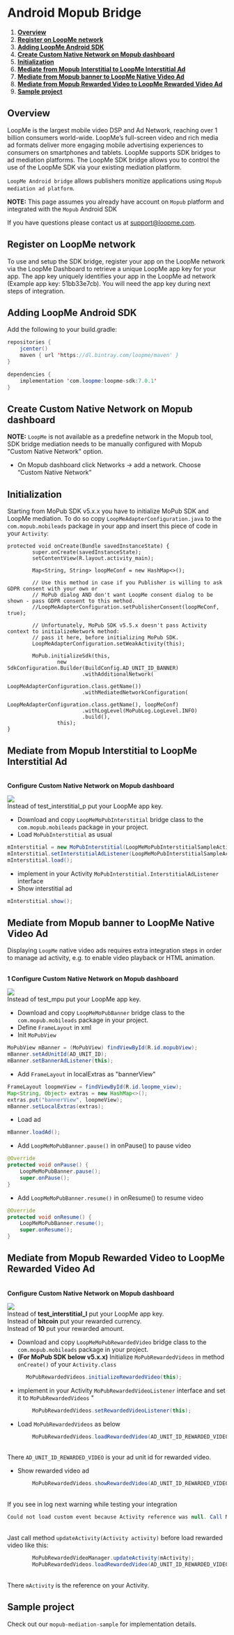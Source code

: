 # Android Mopub Bridge #

1. **[Overview](#overview)**
2. **[Register on LoopMe network](#register-on-loopme-network)**
3. **[Adding LoopMe Android SDK](#adding-loopme-android-sdk)**
4. **[Create Custom Native Network on Mopub dashboard](#create-custom-native-network-on-mopub-dashboard)**
5. **[Initialization](#initialization)**
6. **[Mediate from Mopub Interstitial to LoopMe Interstitial Ad](#mediate-from-mopub-interstitial-to-loopme-interstitial-ad)**
7. **[Mediate from Mopub banner to LoopMe Native Video Ad](#mediate-from-mopub-banner-to-loopme-native-video-ad)**
8. **[Mediate from Mopub Rewarded Video to LoopMe Rewarded Video Ad](#mediate-from-mopub-rewarded-video-to-loopme-rewarded-video-ad)**
9. **[Sample project](#sample-project)**

## Overview ##

LoopMe is the largest mobile video DSP and Ad Network, reaching over 1 billion consumers world-wide. LoopMe’s full-screen video and rich media ad formats deliver more engaging mobile advertising experiences to consumers on smartphones and tablets.
LoopMe supports SDK bridges to ad mediation platforms. The LoopMe SDK bridge allows you to control the use of the LoopMe SDK via your existing mediation platform.

`LoopMe Android bridge` allows publishers monitize applications using `Mopub mediation ad platform`.

<b>NOTE:</b> This page assumes you already have account on `Mopub` platform and integrated with the `Mopub` Android SDK

If you have questions please contact us at support@loopme.com.

## Register on LoopMe network ##

To use and setup the SDK bridge, register your app on the LoopMe network via the LoopMe Dashboard to retrieve a unique LoopMe app key for your app. The app key uniquely identifies your app in the LoopMe ad network (Example app key: 51bb33e7cb). 
You will need the app key during next steps of integration.

## Adding LoopMe Android SDK ##

Add the following to your build.gradle:
```java
repositories {
    jcenter()
    maven { url 'https://dl.bintray.com/loopme/maven' }
}

dependencies {
    implementation 'com.loopme:loopme-sdk:7.0.1'
}
```

## Create Custom Native Network on Mopub dashboard ##

<b>NOTE:</b> `LoopMe` is not available as a predefine network in the Mopub tool, SDK bridge mediation needs to be manually configured with Mopub "Custom Native Network" option.

* On Mopub dashboard click Networks -> add a network. Choose “Custom Native Network”

## Initialization ##

Starting from MoPub SDK v5.x.x you have to initialize MoPub SDK and LoopMe mediation. To do so copy `LoopMeAdapterConfiguration.java` to the `com.mopub.mobileads` package in your app and insert this piece of code in your `Activity`:

```
protected void onCreate(Bundle savedInstanceState) {
        super.onCreate(savedInstanceState);
        setContentView(R.layout.activity_main);

        Map<String, String> loopMeConf = new HashMap<>();

        // Use this method in case if you Publisher is willing to ask GDPR consent with your own or
        // MoPub dialog AND don't want LoopMe consent dialog to be shown - pass GDPR consent to this method.
        //LoopMeAdapterConfiguration.setPublisherConsent(loopMeConf, true);

        // Unfortunately, MoPub SDK v5.5.x doesn't pass Activity context to initializeNetwork method:
        // pass it here, before initializing MoPub SDK.
        LoopMeAdapterConfiguration.setWeakActivity(this);

        MoPub.initializeSdk(this,
                new SdkConfiguration.Builder(BuildConfig.AD_UNIT_ID_BANNER)
                        .withAdditionalNetwork(
                                LoopMeAdapterConfiguration.class.getName())
                        .withMediatedNetworkConfiguration(
                                LoopMeAdapterConfiguration.class.getName(), loopMeConf)
                        .withLogLevel(MoPubLog.LogLevel.INFO)
                        .build(),
                this);
}
```

## Mediate from Mopub Interstitial to LoopMe Interstitial Ad ##

<br><b>Configure Custom Native Network on Mopub dashboard </b>
<p><img src="images/mopub interstitial dashboard.png"  /></a>
<br> Instead of test_interstitial_p put your LoopMe app key.

* Download and copy `LoopMeMoPubInterstitial` bridge class to the `com.mopub.mobileads` package in your project. 
* Load `MoPubInterstitial` as usual
```java
mInterstitial = new MoPubInterstitial(LoopMeMoPubInterstitialSampleActivity.this, AD_UNIT_ID);
mInterstitial.setInterstitialAdListener(LoopMeMoPubInterstitialSampleActivity.this);
mInterstitial.load();
```
* implement in your Activity `MoPubInterstitial.InterstitialAdListener` interface
* Show interstitial ad
```java
mInterstitial.show();
```

## Mediate from Mopub banner to LoopMe Native Video Ad ##

Displaying `LoopMe` native video ads requires extra integration steps in order to manage ad activity, e.g. to enable video playback or HTML animation.

<br><b>1 Configure Custom Native Network on Mopub dashboard </b>
<p><img src="images/mopub banner dashboard.png"  /></a>
<br> Instead of test_mpu put your LoopMe app key.

* Download and copy `LoopMeMoPubBanner` bridge class to the `com.mopub.mobileads` package in your project. 
* Define `FrameLayout` in xml
* Init `MoPubView`
```java
MoPubView mBanner = (MoPubView) findViewById(R.id.mopubView);
mBanner.setAdUnitId(AD_UNIT_ID);
mBanner.setBannerAdListener(this);
```
* Add `FrameLayout` in localExtras as "bannerView"
```java
FrameLayout loopmeView = findViewById(R.id.loopme_view);
Map<String, Object> extras = new HashMap<>();
extras.put("bannerView", loopmeView);
mBanner.setLocalExtras(extras);
```
* Load ad
```java
mBanner.loadAd();
```
* Add `LoopMeMoPubBanner.pause()` in onPause() to pause video
```java
@Override
protected void onPause() {
    LoopMeMoPubBanner.pause();
    super.onPause();
}
```
* Add `LoopMeMoPubBanner.resume()` in onResume() to resume video
```java
@Override
protected void onResume() {
    LoopMeMoPubBanner.resume();
    super.onResume();
}
```

## Mediate from Mopub Rewarded Video to LoopMe Rewarded Video Ad ##
<br><b>Configure Custom Native Network on Mopub dashboard </b>
<p><img src="images/rewarded_dashboard.png"  /></a>
<br> Instead of <b>test_interstitial_l</b> put your LoopMe app key.
<br> Instead of <b>bitcoin</b> put your rewarded currency.
<br> Instead of <b>10</b> put your rewarded amount.

* Download and copy `LoopMeMoPubRewardedVideo` bridge class to the `com.mopub.mobileads` package in your project. 
* **(For MoPub SDK below v5.x.x)** Initialize `MoPubRewardedVideos` in method `onCreate()` of your `Activity.class` 
```java
      MoPubRewardedVideos.initializeRewardedVideo(this);
```
* implement in your Activity `MoPubRewardedVideoListener` interface and set it to `MoPubRewardedVideos` "
```java
        MoPubRewardedVideos.setRewardedVideoListener(this);
```
* Load `MoPubRewardedVideos` as below
```java
        MoPubRewardedVideos.loadRewardedVideo(AD_UNIT_ID_REWARDED_VIDEO);
```
<br> There `AD_UNIT_ID_REWARDED_VIDEO` is your  ad unit id for rewarded video.
* Show rewarded video ad
```java
        MoPubRewardedVideos.showRewardedVideo(AD_UNIT_ID_REWARDED_VIDEO);
```

<br> If you see in log next warning  while testing your integration  
```java
Could not load custom event because Activity reference was null. Call MoPubRewardedVideoManager#updateActivity before requesting more rewarded ads.
```
<br> Jast call method  `updateActivity(Activity activity)` before load rewarded video like this:
```java
        MoPubRewardedVideoManager.updateActivity(mActivity);
        MoPubRewardedVideos.loadRewardedVideo(AD_UNIT_ID_REWARDED_VIDEO);
```
<br> There `mActivity` is the reference on your Activity.

## Sample project ##

Check out our `mopub-mediation-sample` for implementation details.